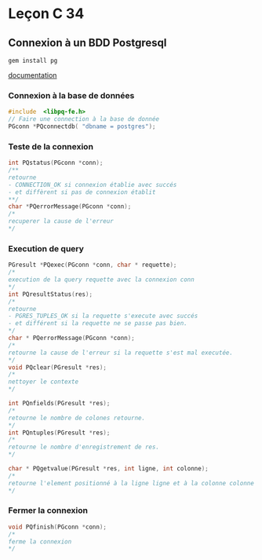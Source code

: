 # Leçon C 34
## Connexion à un BDD Postgresql

```console
gem install pg
```

[documentation](https://www.postgresql.org/docs/9.5/libpq-example.html)
### Connexion à la base de données
```c
#include  <libpq-fe.h>
// Faire une connection à la base de donnée
PGconn *PQconnectdb( "dbname = postgres");
```
### Teste de la connexion
``` c
int PQstatus(PGconn *conn);
/**
retourne  
- CONNECTION_OK si connexion établie avec succés
- et diffèrent si pas de connexion établit
**/
char *PQerrorMessage(PGconn *conn); 
/*
recuperer la cause de l'erreur
*/
```

### Execution de query
``` c
PGresult *PQexec(PGconn *conn, char * requette);
/*
execution de la query requette avec la connexion conn
*/
int PQresultStatus(res);
/*
retourne 
- PGRES_TUPLES_OK si la requette s'execute avec succés
- et différent si la requette ne se passe pas bien.
*/
char * PQerrorMessage(PGconn *conn);
/*
retourne la cause de l'erreur si la requette s'est mal executée.
*/
void PQclear(PGresult *res);
/*
nettoyer le contexte
*/

int PQnfields(PGresult *res);
/*
retourne le nombre de colones retourne.
*/
int PQntuples(PGresult *res);
/*
retourne le nombre d'enregistrement de res.
*/

char * PQgetvalue(PGresult *res, int ligne, int colonne);
/*
retourne l'element positionné à la ligne ligne et à la colonne colonne
*/
```
    
### Fermer la connexion

```c
void PQfinish(PGconn *conn);
/*
ferme la connexion
*/
```
